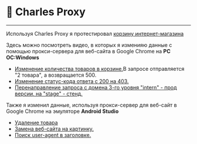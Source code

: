 # 🦊 Charles Proxy
---
Используя Charles Proxy я протестировал <a href="https://intern.demoshopping.ru/">корзину интернет-магазина</a>

Здесь можно посмотреть видео, в которых я изменияю данные с помощью прокси-сервера для веб-сайта в Google Chrome на <b>PC ОС:Windows</b>
<ul>
<li><a href='https://drive.google.com/file/d/1T_JjU_B5kMr09pvVC4Qz3y8HJ8TWulq4/view?usp=drive_link'>Изменение количества товаров в корзине.</a>В запросе отправляется "2 товара", а возвращается 500.</li>
<li><a href='https://drive.google.com/file/d/13kKqTAtjeKiCIR2h83waqwvDaFnp369n/view?usp=sharing'>Изменение статус-кода ответа с 200 на 403.</a></li>
<li><a href='https://drive.google.com/file/d/1mY0A1Qvu0XNLJm188mS139K6iI3VXIfH/view?usp=sharing'>Перенаправление запроса с домена 3-го уровня "intern" - прод версии, на "stage" - стенд.</a></li>
</ul>

Также я изменил данные, используя прокси-сервер для веб-сайт в Google Chrome на эмуляторе <b>Android Studio</b>
<ul>
<li><a href='https://drive.google.com/file/d/17V8nxAYv3AUGBXXiMrwTGIerQiJ0UKmQ/view?usp=sharing'>Удаление товара </a></li>
<li><a href='https://drive.google.com/file/d/1sVTwOYQ3LUkSD7nxcj8CeW1wCdB2uYA1/view?usp=sharing'>Замена веб-сайта на картинку.</a></li>
<li><a href='https://drive.google.com/file/d/1__KVBht77OqweVEiJuSXHBiiZGjoVIFh/view?usp=sharing'>Поиск user-agent в заголовке.</a></li>
</ul>
